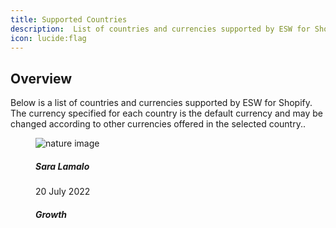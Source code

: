```yaml
---
title: Supported Countries
description:  List of countries and currencies supported by ESW for Shopify.
icon: lucide:flag
---
```


## Overview

Below is a list of countries and currencies supported by ESW for Shopify. The currency specified for each country is the default currency and may be changed according to other currencies offered in the selected country..

<div class="grid min-h-[140px] w-full place-items-center overflow-x-scroll rounded-lg p-6 lg:overflow-visible">
  <figure class="relative w-full h-96">
    <img class="object-cover object-center w-full h-full rounded-xl"
      src="https://images.unsplash.com/photo-1682407186023-12c70a4a35e0?ixlib=rb-4.0.3&amp;ixid=MnwxMjA3fDB8MHxwaG90by1wYWdlfHx8fGVufDB8fHx8&amp;auto=format&amp;fit=crop&amp;w=2832&amp;q=80"
      alt="nature image" />
    <figcaption className="absolute bottom-8 left-2/4 flex w-[calc(100%-4rem)] -translate-x-2/4 justify-between rounded-xl border border-white bg-white/75 py-4 px-6 shadow-lg shadow-black/5 saturate-200 backdrop-blur-sm">
      <div>
        <h5 className="text-xl font-medium text-slate-800">
          Sara Lamalo
        </h5>
        <p className="mt-2 text-slate-600">
          20 July 2022
        </p>
      </div>
      <h5 className="text-xl font-medium text-slate-800">
        Growth
      </h5>
    </figcaption>
  </figure>
</div>